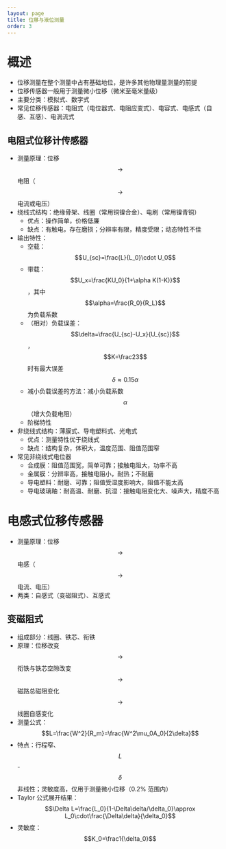 ```yaml
---
layout: page
title: 位移与液位测量
order: 3
---
```


# 概述

- 位移测量在整个测量中占有基础地位，是许多其他物理量测量的前提
- 位移传感器一般用于测量微小位移（微米至毫米量级）
- 主要分类：模拟式、数字式
- 常见位移传感器：电阻式（电位器式、电阻应变式）、电容式、电感式（自感、互感）、电涡流式

## 电阻式位移计传感器

- 测量原理：位移 $$\to$$ 电阻（$$\to$$ 电流或电压）
- 绕线式结构：绝缘骨架、线圈（常用铜镍合金）、电刷（常用镍青铜）
    - 优点：操作简单，价格低廉
    - 缺点：有触电，存在磨损；分辨率有限，精度受限；动态特性不佳
- 输出特性：
    - 空载：$$U_{sc}=\frac{L}{L_0}\cdot U_0$$
    - 带载：$$U_x=\frac{KU_0}{1+\alpha K(1-K)}$$，其中 $$\alpha=\frac{R_0}{R_L}$$ 为负载系数
    - （相对）负载误差：$$\delta=\frac{U_{sc}-U_x}{U_{sc}}$$，$$K=\frac23$$ 时有最大误差 $$\delta\approx0.15\alpha$$
    - 减小负载误差的方法：减小负载系数 $$\alpha$$（增大负载电阻）
    - 阶梯特性
- 非绕线式结构：薄膜式、导电塑料式、光电式
    - 优点：测量特性优于绕线式
    - 缺点：结构复杂，体积大，温度范围、阻值范围窄
- 常见非绕线式电位器
    - 合成膜：阻值范围宽，简单可靠；接触电阻大，功率不高
    - 金属膜：分辨率高，接触电阻小，耐热；不耐磨
    - 导电塑料：耐磨、可靠；阻值受湿度影响大，阻值不能太高
    - 导电玻璃釉：耐高温、耐磨、抗湿：接触电阻变化大、噪声大，精度不高

# 电感式位移传感器

- 测量原理：位移 $$\to$$ 电感（$$\to$$ 电流、电压）
- 两类：自感式（变磁阻式）、互感式

## 变磁阻式

- 组成部分：线圈、铁芯、衔铁
- 原理：位移改变 $$\to$$ 衔铁与铁芯空隙改变 $$\to$$ 磁路总磁阻变化 $$\to$$ 线圈自感变化
- 测量公式：$$L=\frac{W^2}{R_m}=\frac{W^2\mu_0A_0}{2\delta}$$
- 特点：行程窄、$$L$$ - $$\delta$$ 非线性；灵敏度高，仅用于测量微小位移（0.2% 范围内）
- Taylor 公式展开结果：$$\Delta L=\frac{L_0}{1-\Delta\delta/\delta_0}\approx L_0\cdot\frac{\Delta\delta}{\delta_0}$$
- 灵敏度：$$K_0=\frac1{\delta_0}$$
